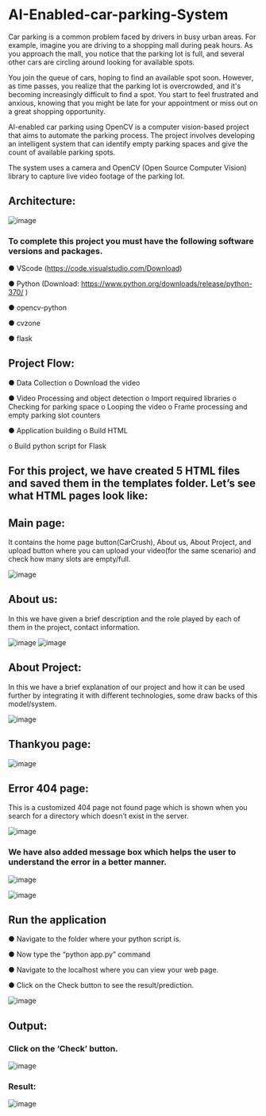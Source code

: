 # AI-Enabled-car-parking-System
Car parking is a common problem faced by drivers in busy urban areas. For example, imagine you are driving to a shopping mall during peak hours. As you approach the mall, you notice that the parking lot is full, and several other cars are circling around looking for available spots.

You join the queue of cars, hoping to find an available spot soon. However, as time passes, you realize that the parking lot is overcrowded, and it's becoming increasingly difficult to find a spot. You start to feel frustrated and anxious, knowing that you might be late for your appointment or miss out on a great shopping opportunity.

AI-enabled car parking using OpenCV is a computer vision-based project that aims to automate the parking process. The project involves developing an intelligent system that can identify empty parking spaces and give the count of available parking spots.

The system uses a camera and OpenCV (Open Source Computer Vision) library to capture live video footage of the parking lot.

## Architecture:


![image](https://github.com/saadmdsabah/AI-Enabled-car-parking-System/assets/103499208/12704f47-0d6e-4d1b-a8a1-c4db259d9e43)

### To complete this project you must have the following software versions and packages.


●	VScode (https://code.visualstudio.com/Download)

●	Python (Download: https://www.python.org/downloads/release/python-370/ )

●	opencv-python

●	cvzone

●	flask

## Project Flow:


●	Data Collection o Download the video

●	Video Processing and object detection o Import required libraries o Checking for parking space o Looping the video o Frame processing and empty parking slot counters

●	Application building o Build HTML

o	Build python script for Flask

## For this project, we have created 5 HTML files and saved them in the templates folder. Let’s see what HTML pages look like:

## Main page: 
It contains the home page button(CarCrush), About us, About Project, and upload button where you can upload your video(for the same scenario) and check how many slots are empty/full. 

![image](https://github.com/saadmdsabah/AI-Enabled-car-parking-System/assets/103499208/554ac189-d812-4fcb-a3de-622f1a49cb7d)

## About us: 
In this we have given a brief description and the role played by each of them in the project, contact information.

![image](https://github.com/saadmdsabah/AI-Enabled-car-parking-System/assets/103499208/e52bfb87-6718-41c3-8845-d0bc053fbfca)
![image](https://github.com/saadmdsabah/AI-Enabled-car-parking-System/assets/103499208/d9d977a6-ccf8-45f6-850f-dd560cc24c41)


## About Project:
In this we have a brief explanation of our project and how it can be used further by integrating it with different technologies, some draw backs of this model/system.

![image](https://github.com/saadmdsabah/AI-Enabled-car-parking-System/assets/103499208/a26300c7-8597-4623-b5c9-9c759144fdde)

## Thankyou page:

![image](https://github.com/saadmdsabah/AI-Enabled-car-parking-System/assets/103499208/0052eb53-97bd-4f7a-8a70-764a9f093ffb)

## Error 404 page:
This is a customized 404 page not found page which is shown when you search for a directory which doesn’t exist in the server.

![image](https://github.com/saadmdsabah/AI-Enabled-car-parking-System/assets/103499208/eb849f0c-b797-4db3-a958-b596c13bbfc1)

### We have also added message box which helps the user to understand the error in a better manner.
![image](https://github.com/saadmdsabah/AI-Enabled-car-parking-System/assets/103499208/71528c1d-1393-4496-9a19-51c48eacf5d9)

![image](https://github.com/saadmdsabah/AI-Enabled-car-parking-System/assets/103499208/60909a21-048b-4d5d-9b88-00f1669917a2)

## Run the application
●	Navigate to the folder where your python script is.

●	Now type the “python app.py” command

●	Navigate to the localhost where you can view your web page.

●	Click on the Check button to see the result/prediction.


![image](https://github.com/saadmdsabah/AI-Enabled-car-parking-System/assets/103499208/32207286-2f3d-4a7d-8270-a8b9543da650)

## Output:
### Click on the ‘Check’ button.

![image](https://github.com/saadmdsabah/AI-Enabled-car-parking-System/assets/103499208/5f292c77-12e5-4611-befe-1249c4fc63e4)

### Result:

![image](https://github.com/saadmdsabah/AI-Enabled-car-parking-System/assets/103499208/5e3c4903-c44a-4ad0-b16b-ce1ec378ba16)

